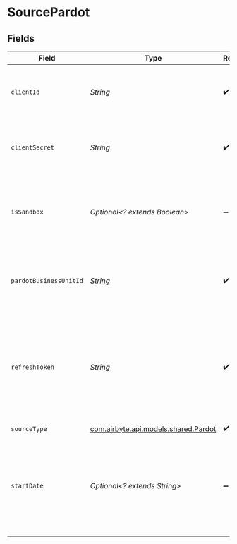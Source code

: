 # SourcePardot


## Fields

| Field                                                                                                                                                                                                                                                           | Type                                                                                                                                                                                                                                                            | Required                                                                                                                                                                                                                                                        | Description                                                                                                                                                                                                                                                     | Example                                                                                                                                                                                                                                                         |
| --------------------------------------------------------------------------------------------------------------------------------------------------------------------------------------------------------------------------------------------------------------- | --------------------------------------------------------------------------------------------------------------------------------------------------------------------------------------------------------------------------------------------------------------- | --------------------------------------------------------------------------------------------------------------------------------------------------------------------------------------------------------------------------------------------------------------- | --------------------------------------------------------------------------------------------------------------------------------------------------------------------------------------------------------------------------------------------------------------- | --------------------------------------------------------------------------------------------------------------------------------------------------------------------------------------------------------------------------------------------------------------- |
| `clientId`                                                                                                                                                                                                                                                      | *String*                                                                                                                                                                                                                                                        | :heavy_check_mark:                                                                                                                                                                                                                                              | The Consumer Key that can be found when viewing your app in Salesforce                                                                                                                                                                                          |                                                                                                                                                                                                                                                                 |
| `clientSecret`                                                                                                                                                                                                                                                  | *String*                                                                                                                                                                                                                                                        | :heavy_check_mark:                                                                                                                                                                                                                                              | The Consumer Secret that can be found when viewing your app in Salesforce                                                                                                                                                                                       |                                                                                                                                                                                                                                                                 |
| `isSandbox`                                                                                                                                                                                                                                                     | *Optional<? extends Boolean>*                                                                                                                                                                                                                                   | :heavy_minus_sign:                                                                                                                                                                                                                                              | Whether or not the the app is in a Salesforce sandbox. If you do not know what this, assume it is false.                                                                                                                                                        |                                                                                                                                                                                                                                                                 |
| `pardotBusinessUnitId`                                                                                                                                                                                                                                          | *String*                                                                                                                                                                                                                                                        | :heavy_check_mark:                                                                                                                                                                                                                                              | Pardot Business ID, can be found at Setup > Pardot > Pardot Account Setup                                                                                                                                                                                       |                                                                                                                                                                                                                                                                 |
| `refreshToken`                                                                                                                                                                                                                                                  | *String*                                                                                                                                                                                                                                                        | :heavy_check_mark:                                                                                                                                                                                                                                              | Salesforce Refresh Token used for Airbyte to access your Salesforce account. If you don't know what this is, follow this <a href="https://medium.com/@bpmmendis94/obtain-access-refresh-tokens-from-salesforce-rest-api-a324fe4ccd9b">guide</a> to retrieve it. |                                                                                                                                                                                                                                                                 |
| `sourceType`                                                                                                                                                                                                                                                    | [com.airbyte.api.models.shared.Pardot](../../models/shared/Pardot.md)                                                                                                                                                                                           | :heavy_check_mark:                                                                                                                                                                                                                                              | N/A                                                                                                                                                                                                                                                             |                                                                                                                                                                                                                                                                 |
| `startDate`                                                                                                                                                                                                                                                     | *Optional<? extends String>*                                                                                                                                                                                                                                    | :heavy_minus_sign:                                                                                                                                                                                                                                              | UTC date and time in the format 2017-01-25T00:00:00Z. Any data before this date will not be replicated. Leave blank to skip this filter                                                                                                                         | 2021-07-25T00:00:00Z                                                                                                                                                                                                                                            |